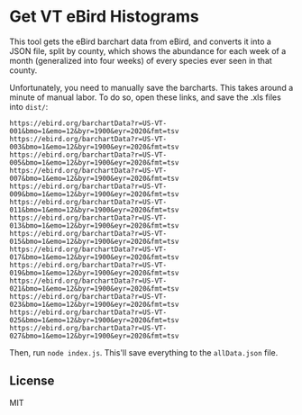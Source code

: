 # Get VT eBird Histograms

This tool gets the eBird barchart data from eBird, and converts it into a JSON file, split by county, which shows the abundance for each week of a month (generalized into four weeks) of every species ever seen in that county.

Unfortunately, you need to manually save the barcharts. This takes around a minute of manual labor. To do so, open these links, and save the .xls files into `dist/`:

```
https://ebird.org/barchartData?r=US-VT-001&bmo=1&emo=12&byr=1900&eyr=2020&fmt=tsv
https://ebird.org/barchartData?r=US-VT-003&bmo=1&emo=12&byr=1900&eyr=2020&fmt=tsv
https://ebird.org/barchartData?r=US-VT-005&bmo=1&emo=12&byr=1900&eyr=2020&fmt=tsv
https://ebird.org/barchartData?r=US-VT-007&bmo=1&emo=12&byr=1900&eyr=2020&fmt=tsv
https://ebird.org/barchartData?r=US-VT-009&bmo=1&emo=12&byr=1900&eyr=2020&fmt=tsv
https://ebird.org/barchartData?r=US-VT-011&bmo=1&emo=12&byr=1900&eyr=2020&fmt=tsv
https://ebird.org/barchartData?r=US-VT-013&bmo=1&emo=12&byr=1900&eyr=2020&fmt=tsv
https://ebird.org/barchartData?r=US-VT-015&bmo=1&emo=12&byr=1900&eyr=2020&fmt=tsv
https://ebird.org/barchartData?r=US-VT-017&bmo=1&emo=12&byr=1900&eyr=2020&fmt=tsv
https://ebird.org/barchartData?r=US-VT-019&bmo=1&emo=12&byr=1900&eyr=2020&fmt=tsv
https://ebird.org/barchartData?r=US-VT-021&bmo=1&emo=12&byr=1900&eyr=2020&fmt=tsv
https://ebird.org/barchartData?r=US-VT-023&bmo=1&emo=12&byr=1900&eyr=2020&fmt=tsv
https://ebird.org/barchartData?r=US-VT-025&bmo=1&emo=12&byr=1900&eyr=2020&fmt=tsv
https://ebird.org/barchartData?r=US-VT-027&bmo=1&emo=12&byr=1900&eyr=2020&fmt=tsv
```

Then, run `node index.js`. This'll save everything to the `allData.json` file.

## License

MIT
